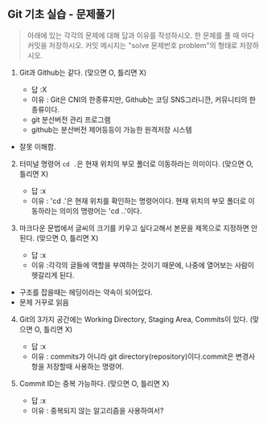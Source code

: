 ## Git 기초 실습 - 문제풀기

> 아래에 있는 각각의 문제에 대해 답과 이유를 작성하시오.
> 한 문제를 풀 때 마다 커밋을 저장하시오. 커밋 메시지는 "solve 문제번호 problem"의 형태로 저장하시오.



1. Git과 Github는 같다. (맞으면 O, 틀리면 X)

   - 답 :X
   - 이유 : Git은 CNI의 한종류지만, Github는 코딩 SNS그러니깐, 커뮤니티의 한 종류이다.
   - git 분산버전 관리 프로그램
   - github는 분산버전 제어등등이 가능한 원격저장 시스템
 - 잘못 이해함.
   

2. 터미널 명령어 `cd .`은 현재 위치의 부모 폴더로 이동하라는 의미이다. (맞으면 O, 틀리면 X)

   - 답 :x
   - 이유 : 'cd .'은 현재 위치를 확인하는 명령어이다. 현재 위치의 부모 폴더로 이동하라는 의미의 명령어는 'cd ..'이다.



3. 마크다운 문법에서 글씨의 크기를 키우고 싶다고해서 본문을 제목으로 지정하면 안된다. (맞으면 O, 틀리면 X)
   - 답 :x
   - 이유 :각각의 글들에 역할을 부여하는 것이기 때문에, 나중에 열어보는 사람이 헷갈리게 된다.
  - 구조를 잡을때는 헤딩이라는 약속이 되어있다.
  - 문제 거꾸로 읽음 

4. Git의 3가지 공간에는 Working Directory, Staging Area, Commits이 있다. (맞으면 O, 틀리면 X)
   - 답 :x
   - 이유 : commits가 아니라 git directory(repository)이다.commit은 변경사항을 저장할때 사용하는 명령어.



5. Commit ID는 중복 가능하다. (맞으면 O, 틀리면 X)
   - 답 :x 
   - 이유 : 중복되지 않는 알고리즘을 사용하여서?
